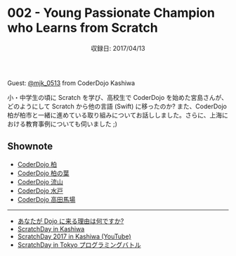 # 002 - Young Passionate Champion who Learns from Scratch
<div style="text-align: center; padding-bottom: 30px;">収録日: 2017/04/13</div><br>

Guest: [@mjk_0513](https://twitter.com/mjk_0513) from CoderDojo Kashiwa

小・中学生の頃に Scratch を学び、高校生で CoderDojo を始めた宮島さんが、どのようにして Scratch から他の言語 (Swift) に移ったのか? また、CoderDojo 柏が柏市と一緒に進めている取り組みについてお話ししました。さらに、上海における教育事例についても伺いました ;)

## Shownote

- [CoderDojo 柏](http://www.coderdojo-kashiwa.com/)
- [CoderDojo 柏の葉](http://coderdojo-kashiwa.com/kashiwanoha/)
- [CoderDojo 流山](http://www.code-for-nagareyama.org/?cat=11)
- [CoderDojo 水戸](http://coderdojo-mito.com/)
- [CoderDojo 高田馬場](http://coderdojo-tdbb.com/)

-----------

- [あなたが Dojo に来る理由は何ですか?](https://www.youtube.com/watch?v=gLDue2xb1j8)
- [ScratchDay in Kashiwa](http://sd.coderdojo-kashiwa.com/)
- [ScratchDay 2017 in Kashiwa (YouTube)](https://www.youtube.com/watch?v=LO7fXO1vp1c)
- [ScratchDay in Tokyo プログラミングバトル](http://day.scratch-ja.org/post/115465554182/%E3%83%97%E3%83%AD%E3%82%B0%E3%83%A9%E3%83%9F%E3%83%B3%E3%82%B0%E3%83%90%E3%83%88%E3%83%AB)
